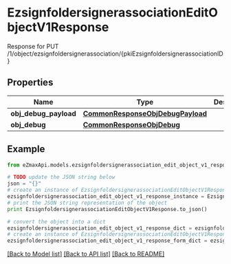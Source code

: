 # EzsignfoldersignerassociationEditObjectV1Response

Response for PUT /1/object/ezsignfoldersignerassociation/{pkiEzsignfoldersignerassociationID}

## Properties
Name | Type | Description | Notes
------------ | ------------- | ------------- | -------------
**obj_debug_payload** | [**CommonResponseObjDebugPayload**](CommonResponseObjDebugPayload.md) |  | 
**obj_debug** | [**CommonResponseObjDebug**](CommonResponseObjDebug.md) |  | [optional] 

## Example

```python
from eZmaxApi.models.ezsignfoldersignerassociation_edit_object_v1_response import EzsignfoldersignerassociationEditObjectV1Response

# TODO update the JSON string below
json = "{}"
# create an instance of EzsignfoldersignerassociationEditObjectV1Response from a JSON string
ezsignfoldersignerassociation_edit_object_v1_response_instance = EzsignfoldersignerassociationEditObjectV1Response.from_json(json)
# print the JSON string representation of the object
print EzsignfoldersignerassociationEditObjectV1Response.to_json()

# convert the object into a dict
ezsignfoldersignerassociation_edit_object_v1_response_dict = ezsignfoldersignerassociation_edit_object_v1_response_instance.to_dict()
# create an instance of EzsignfoldersignerassociationEditObjectV1Response from a dict
ezsignfoldersignerassociation_edit_object_v1_response_form_dict = ezsignfoldersignerassociation_edit_object_v1_response.from_dict(ezsignfoldersignerassociation_edit_object_v1_response_dict)
```
[[Back to Model list]](../README.md#documentation-for-models) [[Back to API list]](../README.md#documentation-for-api-endpoints) [[Back to README]](../README.md)


